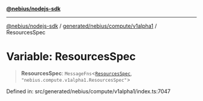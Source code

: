 [**@nebius/nodejs-sdk**](../../../../../README.md)

***

[@nebius/nodejs-sdk](../../../../../README.md) / [generated/nebius/compute/v1alpha1](../README.md) / ResourcesSpec

# Variable: ResourcesSpec

> **ResourcesSpec**: `MessageFns`\<[`ResourcesSpec`](../interfaces/ResourcesSpec.md), `"nebius.compute.v1alpha1.ResourcesSpec"`\>

Defined in: src/generated/nebius/compute/v1alpha1/index.ts:7047
